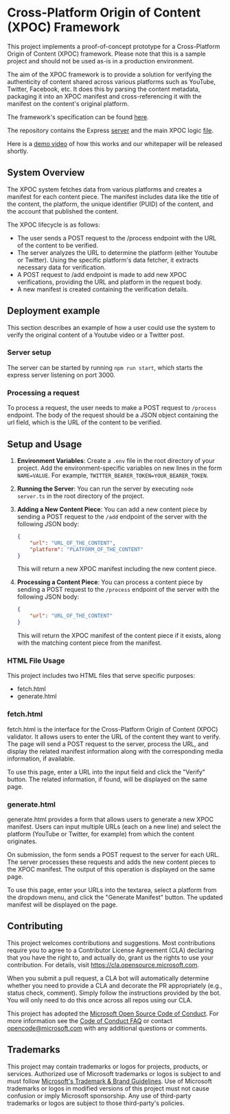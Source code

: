 # Cross-Platform Origin of Content (XPOC) Framework

This project implements a proof-of-concept prototype for a Cross-Platform Origin of Content (XPOC) framework. Please note that this is a sample project and should not be used as-is in a production environment.

The aim of the XPOC framework is to provide a solution for verifying the authenticity of content shared across various platforms such as YouTube, Twitter, Facebook, etc. It does this by parsing the content metadata, packaging it into an XPOC manifest and cross-referencing it with the manifest on the content's original platform.

The framework's specification can be found [here](./doc//xpoc-specification.md).

The repository contains the Express [server](./server.ts) and the main XPOC logic [file](./xpoc.ts).

Here is a [demo video](https://github.com/microsoft/xpoc-framework/invitations) of how this works and our whitepaper will be released shortly. 

## System Overview

The XPOC system fetches data from various platforms and creates a manifest for each content piece. The manifest includes data like the title of the content, the platform, the unique identifier (PUID) of the content, and the account that published the content. 

The XPOC lifecycle is as follows:

- The user sends a POST request to the /process endpoint with the URL of the content to be verified.
- The server analyzes the URL to determine the platform (either Youtube or Twitter). Using the specific platform's data fetcher, it extracts necessary data for verification.
- A POST request to /add endpoint is made to add new XPOC verifications, providing the URL and platform in the request body.
- A new manifest is created containing the verification details.

## Deployment example

This section describes an example of how a user could use the system to verify the original content of a Youtube video or a Twitter post.

### Server setup
The server can be started by running `npm run start`, which starts the express server listening on port 3000.

### Processing a request

To process a request, the user needs to make a POST request to `/process` endpoint. The body of the request should be a JSON object containing the url field, which is the URL of the content to be verified.

## Setup and Usage

1. **Environment Variables**: Create a `.env` file in the root directory of your project. Add the environment-specific variables on new lines in the form `NAME=VALUE`. For example, `TWITTER_BEARER_TOKEN=YOUR_BEARER_TOKEN`. 

2. **Running the Server**: You can run the server by executing `node server.ts` in the root directory of the project.

3. **Adding a New Content Piece**: You can add a new content piece by sending a POST request to the `/add` endpoint of the server with the following JSON body:
    ```json
    {
        "url": "URL_OF_THE_CONTENT",
        "platform": "PLATFORM_OF_THE_CONTENT"
    }
    ```
    This will return a new XPOC manifest including the new content piece.

4. **Processing a Content Piece**: You can process a content piece by sending a POST request to the `/process` endpoint of the server with the following JSON body:
    ```json
    {
        "url": "URL_OF_THE_CONTENT"
    }
    ```
    This will return the XPOC manifest of the content piece if it exists, along with the matching content piece from the manifest.

### HTML File Usage
This project includes two HTML files that serve specific purposes:

- fetch.html
- generate.html

### fetch.html
fetch.html is the interface for the Cross-Platform Origin of Content (XPOC) validator. It allows users to enter the URL of the content they want to verify. The page will send a POST request to the server, process the URL, and display the related manifest information along with the corresponding media information, if available.

To use this page, enter a URL into the input field and click the "Verify" button. The related information, if found, will be displayed on the same page.

### generate.html
generate.html provides a form that allows users to generate a new XPOC manifest. Users can input multiple URLs (each on a new line) and select the platform (YouTube or Twitter, for example) from which the content originates.

On submission, the form sends a POST request to the server for each URL. The server processes these requests and adds the new content pieces to the XPOC manifest. The output of this operation is displayed on the same page.

To use this page, enter your URLs into the textarea, select a platform from the dropdown menu, and click the "Generate Manifest" button. The updated manifest will be displayed on the page.

## Contributing

This project welcomes contributions and suggestions.  Most contributions require you to agree to a
Contributor License Agreement (CLA) declaring that you have the right to, and actually do, grant us
the rights to use your contribution. For details, visit https://cla.opensource.microsoft.com.

When you submit a pull request, a CLA bot will automatically determine whether you need to provide
a CLA and decorate the PR appropriately (e.g., status check, comment). Simply follow the instructions
provided by the bot. You will only need to do this once across all repos using our CLA.

This project has adopted the [Microsoft Open Source Code of Conduct](https://opensource.microsoft.com/codeofconduct/).
For more information see the [Code of Conduct FAQ](https://opensource.microsoft.com/codeofconduct/faq/) or
contact [opencode@microsoft.com](mailto:opencode@microsoft.com) with any additional questions or comments.

## Trademarks

This project may contain trademarks or logos for projects, products, or services. Authorized use of Microsoft 
trademarks or logos is subject to and must follow 
[Microsoft's Trademark & Brand Guidelines](https://www.microsoft.com/en-us/legal/intellectualproperty/trademarks/usage/general).
Use of Microsoft trademarks or logos in modified versions of this project must not cause confusion or imply Microsoft sponsorship.
Any use of third-party trademarks or logos are subject to those third-party's policies.
